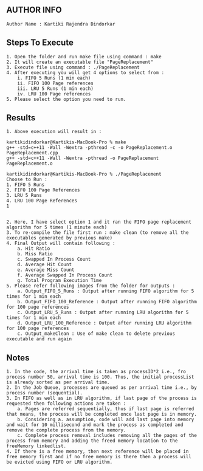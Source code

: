                          

  **AUTHOR INFO**
-----------------------------------------------
    Author Name : Kartiki Rajendra Dindorkar

**Steps To Execute**
-----------------------------------------------
    1. Open the folder and run make file using command : make
    2. It will create an executable file "PageReplacement"
    3. Execute file using command : ./PageReplacement
    4. After executing you will get 4 options to select from :
        i. FIFO 5 Runs (1 min each)
        ii. FIFO 100 Page references
        iii. LRU 5 Runs (1 min each)
        iv. LRU 100 Page references
    5. Please select the option you need to run.

   
**Results**
-----------------
    1. Above execution will result in :

    kartikidindorkar@Kartikis-MacBook-Pro % make      
    g++ -std=c++11 -Wall -Wextra -pthread -c -o PageReplacement.o PageReplacement.cpp
    g++ -std=c++11 -Wall -Wextra -pthread -o PageReplacement PageReplacement.o

    kartikidindorkar@Kartikis-MacBook-Pro % ./PageReplacement
    Choose to Run : 
    1. FIFO 5 Runs 
    2. FIFO 100 Page References 
    3. LRU 5 Runs 
    4. LRU 100 Page References 
    1


    2. Here, I have select option 1 and it ran the FIFO page replacement algorithm for 5 times (1 minute each)
    3. To re-compile the file first run : make clean (to remove all the executables generated by previous make)
    4. Final Output will contain following :
        a. Hit Ratio
        b. Miss Ratio
        c. Swapped In Process Count
        d. Average Hit Count
        e. Average Miss Count
        f. Average Swapped In Process Count
        g. Total Program Execution Time
    5. Please refer following images from the folder for outputs :
        a. Output_FIFO_5_Runs : Output after running FIFO algorithm for 5 times for 1 min each
        b. Output_FIFO_100_Reference : Output after running FIFO algorithm for 100 page references
        c. Output_LRU_5_Runs : Output after running LRU algorithm for 5 times for 1 min each
        d. Output_LRU_100_Reference : Output after running LRU algorithm for 100 page references
        c. Output_makeClean : Use of make clean to delete previous executable and run again

**Notes**
----------
    1. In the code, the arrival time is taken as processID*2 i.e., fro process number 50, arrival time is 100. Thus, the initial processList is already sorted as per arrival time. 
    2. In the Job Queue, processes are queued as per arrival time i.e., by process number (sequential).
    3. In FIFO as well as in LRU algorithm, if last page of the process is requested then following actions are taken :
        a. Pages are referred sequentially, thus if last page is referred that means, the process will be completed once last page is in memory.
        b. Considering a. assumption, code will add last page into memory and wait for 10 millisecond and mark the process as completed and remove the complete process from the memory.
        c. Complete process removal includes removing all the pages of the process from memory and adding the freed memory location to the freeMemory linkedlist.
    4. If there is a free memory, then next reference will be placed in free memory first and if no free memory is there then a process will be evicted using FIFO or LRU algorithm.
